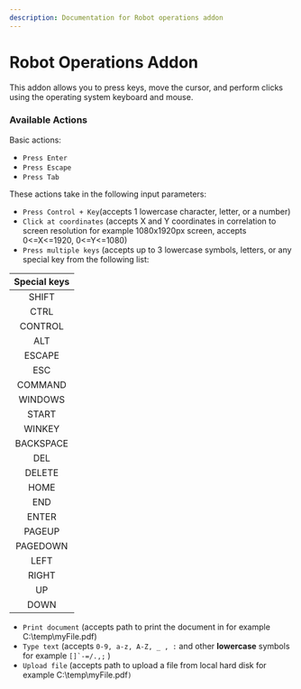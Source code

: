 ```yaml
---
description: Documentation for Robot operations addon
---
```


# Robot Operations Addon

This addon allows you to press keys, move the cursor, and perform clicks using the operating system keyboard and mouse.

### Available Actions

Basic actions:

* `Press Enter`
* `Press Escape`
* `Press Tab`

These actions take in the following input parameters:

* `Press Control + Key`(accepts 1 lowercase character, letter, or a number)
* `Click at coordinates` (accepts X and Y coordinates in correlation to screen resolution for example 1080x1920px screen, accepts 0<=X<=1920, 0<=Y<=1080)
* `Press multiple keys` (accepts up to 3 lowercase symbols, letters, or any special key from the following list:

| Special keys |
| :----------: |
|     SHIFT    |
|     CTRL     |
|    CONTROL   |
|      ALT     |
|    ESCAPE    |
|      ESC     |
|    COMMAND   |
|    WINDOWS   |
|     START    |
|    WINKEY    |
|   BACKSPACE  |
|      DEL     |
|    DELETE    |
|     HOME     |
|      END     |
|     ENTER    |
|    PAGEUP    |
|   PAGEDOWN   |
|     LEFT     |
|     RIGHT    |
|      UP      |
|     DOWN     |

* `Print document` (accepts path to print the document in for example C:\temp\myFile.pdf)
* `Type text` (accepts `0-9, a-z, A-Z, _ , :` and other **lowercase** symbols for example ``[]`-=/.,;`` )
* `Upload file` (accepts path to upload a file from local hard disk for example C:\temp\myFile.pdf`)`
